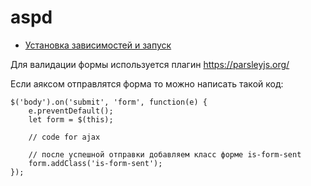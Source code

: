 # aspd

* [Установка зависимостей и запуск](readme/install-and-start.md)

Для валидации формы используется плагин  https://parsleyjs.org/

Если аяксом отправлятся форма то можно написать такой код:
```
$('body').on('submit', 'form', function(e) {
    e.preventDefault();
    let form = $(this);

    // code for ajax

    // после успешной отправки добавляем класс форме is-form-sent
    form.addClass('is-form-sent');
});
```

